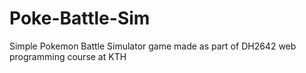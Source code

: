 # Poke-Battle-Sim

Simple Pokemon Battle Simulator game made as part of DH2642 web programming course at KTH

